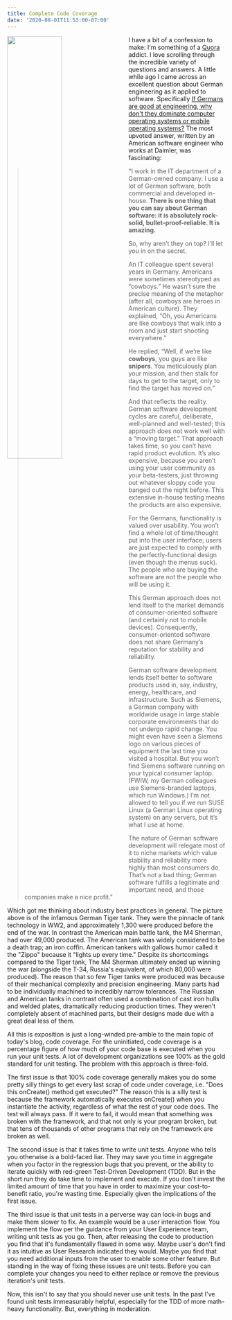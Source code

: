 ```yaml
---
title: Complete Code Coverage
date: '2020-08-01T11:53:00-07:00'
---
```

<img style="float: left; margin:0 2em 1em 0; width: 50%" src="/img/blog/tiger.jpg"/> I have a bit of a confession to make: I'm something of a [Quora](https://www.quora.com/) addict.  I love scrolling through the incredible variety of questions and answers.  A little while ago I came across an excellent question about German engineering as it applied to software.  Specifically  [If Germans are good at engineering, why don't they dominate computer operating systems or mobile operating systems?](https://www.quora.com/If-Germans-are-good-at-engineering-how-come-they-dont-dominate-computer-operating-systems-or-mobile-operating-systems)   The most upvoted answer, written by an American software engineer who works at Daimler, was fascinating: 

> "I work in the IT department of a German-owned company. I use a lot of German software, both commercial and developed in-house. **There is one thing that you can say about German software: it is absolutely rock-solid, bullet-proof-reliable. It is amazing.**
>
> So, why aren’t they on top? I’ll let you in on the secret.
>
> An IT colleague spent several years in Germany. Americans were sometimes stereotyped as “cowboys.” He wasn’t sure the precise meaning of the metaphor (after all, cowboys are heroes in American culture). They explained, “Oh, you Americans are like cowboys that walk into a room and just start shooting everywhere.”
>
> He replied, “Well, if we’re like **cowboys**, you guys are like **snipers**. You meticulously plan your mission, and then stalk for days to get to the target, only to find the target has moved on.”
>
> And that reflects the reality. German software development cycles are careful, deliberate, well-planned and well-tested; this approach does not work well with a “moving target.” That approach takes time, so you can’t have rapid product evolution. It’s also expensive, because you aren’t using your user community as your beta-testers, just throwing out whatever sloppy code you banged out the night before. This extensive in-house testing means the products are also expensive.
>
> For the Germans, functionality is valued over usability. You won’t find a whole lot of time/thought put into the user interface; users are just expected to comply with the perfectly-functional design (even though the menus suck). The people who are buying the software are not the people who will be using it.
>
> This German approach does not lend itself to the market demands of consumer-oriented software (and certainly not to mobile devices). Consequently, consumer-oriented software does not share Germany’s reputation for stability and reliability.
>
> German software development lends itself better to software products used in, say, industry, energy, healthcare, and infrastructure. Such as Siemens, a German company with worldwide usage in large stable corporate environments that do not undergo rapid change. You might even have seen a Siemens logo on various pieces of equipment the last time you visited a hospital. But you won’t find Siemens software running on your typical consumer laptop. (FWIW, my German colleagues use Siemens-branded laptops, which run Windows.) I’m not allowed to tell you if we run SUSE Linux (a German Linux operating system) on any servers, but it’s what I use at home.
>
> The nature of German software development will relegate most of it to niche markets which value stability and reliability more highly than most consumers do. That’s not a bad thing; German software fulfills a legitimate and important need, and those companies make a nice profit."

Which got me thinking about industry best practices in general.  The picture above is of the infamous German Tiger tank.  They were the pinnacle of tank technology in WW2, and approximately 1,300 were produced before the end of the war.  In contrast the American main battle tank, the M4 Sherman, had over 49,000 produced.  The American tank was widely considered to be a death trap; an iron coffin.  American tankers with gallows humor called it the "Zippo" because it "lights up every time."  Despite its shortcomings compared to the Tiger tank, The M4 Sherman ultimately ended up winning the war (alongside the T-34, Russia's equivalent, of which 80,000 were produced).  The reason that so few Tiger tanks were produced was because of their mechanical complexity and precision engineering.  Many parts had to be individually machined to incredibly narrow tolerances.  The Russian and American tanks in contrast often used a combination of cast iron hulls and welded plates, dramatically reducing production times.  They weren't completely absent of machined parts, but their designs made due with a great deal less of them.

All this is exposition is just a long-winded pre-amble to the main topic of today's blog, code coverage.  For the uninitiated, code coverage is a percentage figure of how much of your code base is executed when you run your unit tests.  A lot of development organizations see 100% as the gold standard for unit testing.  The problem with this approach is three-fold. 

The first issue is that 100% code coverage generally makes you do some pretty silly things to get every last scrap of code under coverage, i.e. "Does this onCreate() method get executed?"  The reason this is a silly test is because the framework automatically executes onCreate() when you instantiate the activity, regardless of what the rest of your code does.  The test will always pass.  If it were to fail, it would mean that something was broken with the framework, and that not only is your program broken, but that tens of thousands of other programs that rely on the framework are broken as well. 

The second issue is that it takes time to write unit tests.  Anyone who tells you otherwise is a bold-faced liar.  They may save you time in aggregate when you factor in the regression bugs that you prevent, or the ability to iterate quickly with red-green Test-Driven Development (TDD).  But in the short run they do take time to implement and execute.  If you don't invest the limited amount of time that you have in order to maximize your cost-to-benefit ratio, you're wasting time.  Especially given the implications of the first issue.

The third issue is that unit tests in a perverse way can lock-in bugs and make them slower to fix.  An example would be a user interaction flow.  You implement the flow per the guidance from your User Experience team, writing unit tests as you go.  Then, after releasing the code to production you find that it's fundamentally flawed in some way.  Maybe user's don't find it as intuitive as User Research indicated they would.  Maybe you find that you need additional inputs from the user to enable some other feature.  But standing in the way of fixing these issues are unit tests.  Before you can complete your changes you need to either replace or remove the previous iteration's unit tests.  

Now, this isn't to say that you should never use unit tests.  In the past I've found unit tests immeasurably helpful, especially for the TDD of more math-heavy functionality.  But, everything in moderation.
